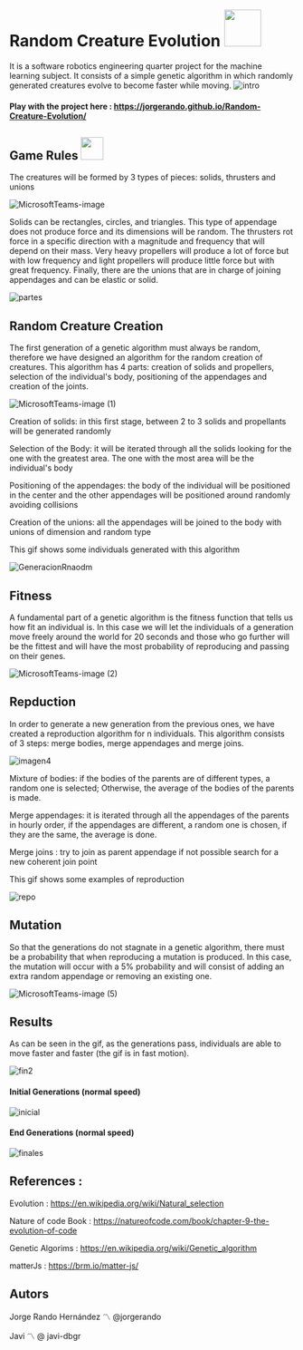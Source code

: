 # Random Creature Evolution <img src="https://media.giphy.com/media/gk98xOaJEgStxaAMZW/giphy.gif" width="65" height="65"/>

It is a software robotics engineering quarter project for the machine learning subject. It consists of a simple genetic algorithm in which randomly generated creatures evolve to become faster while moving.
![intro](https://user-images.githubusercontent.com/69701088/210674414-a32072b0-86ab-4343-b095-f151efb9c516.gif)
#### Play with the project here : https://jorgerando.github.io/Random-Creature-Evolution/

## Game Rules <img src="https://media.giphy.com/media/b7lp44pNiRqsU/giphy.gif" width="40" height="40"/>
The creatures will be formed by 3 types of pieces: solids, thrusters and unions

![MicrosoftTeams-image](https://user-images.githubusercontent.com/69701088/210605619-1e30fe45-6669-4db5-9c4c-1f0977546095.png)

Solids can be rectangles, circles, and triangles. This type of appendage does not produce force and its dimensions will be random. The thrusters rot force in a specific direction with a magnitude and frequency that will depend on their mass. Very heavy propellers will produce a lot of force but with low frequency and light propellers will produce little force but with great frequency. Finally, there are the unions that are in charge of joining appendages and can be elastic or solid.

![partes](https://user-images.githubusercontent.com/69701088/210665000-778664d2-af8b-438a-a081-0680c1e0d40b.gif)

## Random Creature Creation 

The first generation of a genetic algorithm must always be random, therefore we have designed an algorithm for the random creation of creatures.
This algorithm has 4 parts: creation of solids and propellers, selection of the individual's body, positioning of the appendages and creation of the joints.

![MicrosoftTeams-image (1)](https://user-images.githubusercontent.com/69701088/210605657-aae70b31-97a1-4f20-b171-e07c72943052.png)

Creation of solids: in this first stage, between 2 to 3 solids and propellants will be generated randomly

Selection of the Body: it will be iterated through all the solids looking for the one with the greatest area. The one with the most area will be the individual's body

  Positioning of the appendages: the body of the individual will be positioned in the center and the other appendages will be positioned around randomly avoiding collisions

Creation of the unions: all the appendages will be joined to the body with unions of dimension and random type

This gif shows some individuals generated with this algorithm

![GeneracionRnaodm](https://user-images.githubusercontent.com/69701088/210665108-399735f5-feab-40f1-b3cb-7b99e7383ce2.gif)

## Fitness 

A fundamental part of a genetic algorithm is the fitness function that tells us how fit an individual is. In this case we will let the individuals of a generation move freely around the world for 20 seconds and those who go further will be the fittest and will have the most probability of reproducing and passing on their genes.

![MicrosoftTeams-image (2)](https://user-images.githubusercontent.com/69701088/210605813-f3604d81-4cf4-4fb3-9a41-984d4232b5bf.png)

## Repduction 

In order to generate a new generation from the previous ones, we have created a reproduction algorithm for n individuals. This algorithm consists of 3 steps: merge bodies, merge appendages and merge joins.

![imagen4](https://user-images.githubusercontent.com/69701088/210605185-e27ca853-ac0a-4f93-8772-0c4dccfd2d2a.png)

Mixture of bodies: if the bodies of the parents are of different types, a random one is selected; Otherwise, the average of the bodies of the parents is made.

Merge appendages: it is iterated through all the appendages of the parents in hourly order, if the appendages are different, a random one is chosen, if they are the same, the average is done.

Merge joins : try to join as parent appendage if not possible search for a new coherent join point

This gif shows some examples of reproduction
 
![repo](https://user-images.githubusercontent.com/69701088/210668287-bef3a5cc-498b-4670-a1f0-5c68c65b9d0d.gif)

## Mutation

So that the generations do not stagnate in a genetic algorithm, there must be a probability that when reproducing a mutation is produced. In this case, the mutation will occur with a 5% probability and will consist of adding an extra random appendage or removing an existing one.

![MicrosoftTeams-image (5)](https://user-images.githubusercontent.com/69701088/210605701-bfb5d44f-b1d3-4aa6-ac42-d29bfa4c14b7.png)

## Results

As can be seen in the gif, as the generations pass, individuals are able to move faster and faster (the gif is in fast motion).

![fin2](https://user-images.githubusercontent.com/69701088/210675131-d3ad2e1a-c302-4ec5-b373-526704e7f124.gif)

#### Initial Generations (normal speed) 
![inicial](https://user-images.githubusercontent.com/69701088/210676080-34cc067f-f3b0-4d88-9a69-a577fe92907f.gif)
#### End Generations (normal speed)
![finales](https://user-images.githubusercontent.com/69701088/210676555-c168698e-2495-4043-9648-f8e55e21bce8.gif)

## References :

Evolution : https://en.wikipedia.org/wiki/Natural_selection

Nature of code Book : https://natureofcode.com/book/chapter-9-the-evolution-of-code

Genetic Algorims : https://en.wikipedia.org/wiki/Genetic_algorithm 

matterJs : https://brm.io/matter-js/

## Autors
Jorge Rando Hernández 〽️ @jorgerando

Javi  〽️ @ javi-dbgr
